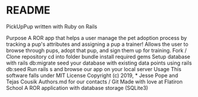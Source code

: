 # README

PickUpPup
written with Ruby on Rails

Purpose
A ROR app that helps a user manage the pet adoption process by tracking a pup's attributes and assigning a pup a trainer!
Allows the user to browse through pups, adopt that pup, and sign them up for training.
Fork / Clone repository
cd into folder
bundle install required gems
Setup database with rails db:migrate
seed your database with existing data points using rails db:seed
Run rails s and browse our app on your local server
Usage
This software falls under MIT License
Copyright (c) 2019, * Jesse Pope and Tejas Cousik
Authors.md for our contacts / Git
Made with love at Flatiron School A ROR application with database storage (SQLite3)
